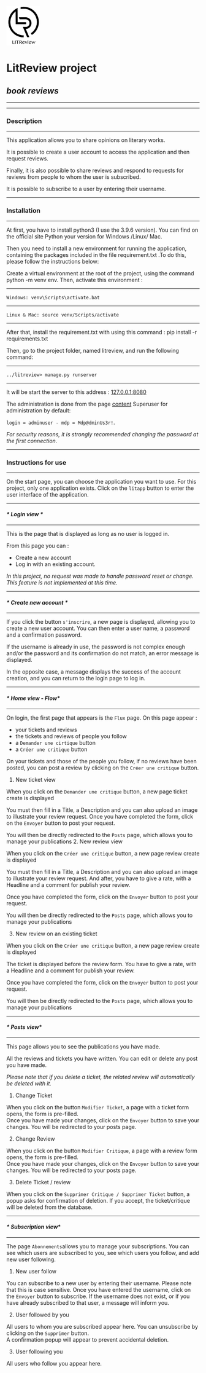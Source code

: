 ![Logo](https://github.com/maticha84/oc_p9_repository/blob/master/litreview/litapp/static/litapp/img/logo_small.png) 

# LitReview project
## __*book reviews*__
___
___
### Description
___
This application allows you to share opinions on literary works. 

It is possible to create a user account to access the application and then request reviews. 

Finally, it is also possible to share reviews and respond to requests for reviews from people to whom the user is subscribed. 

It is possible to subscribe to a user by entering their username.
___
### Installation
___
At first, you have to install python3 (I use the 3.9.6 version). You can find on the official site Python your version for Windows /Linux/ Mac.

Then you need to install a new environment for running the application, containing the packages included in the file requirement.txt .To do this, please follow the instructions below:

Create a virtual environment at the root of the project, using the command python -m venv env. Then, activate this environment :

---
    Windows: venv\Scripts\activate.bat
---
    Linux & Mac: source venv/Scripts/activate
---
After that, install the requirement.txt with using this command : pip install -r requirements.txt

Then, go to the project folder, named litreview, and run the following command: 

---
    ../litreview> manage.py runserver
---

It will be start the server to this address : [127.0.0.1:8080](http://127.0.0.1:8080)

The administration is done from the page [content](http://127.0.0.1:8080/content)
Superuser for administration by default: 

`login = adminuser - mdp = Mdp@dminUs3r!`. 

_*For security reasons, it is strongly recommended changing the password at the first connection.*_
___
### Instructions for use
***
On the start page, you can choose the application you want to use.  For this project, only one application exists. 
Click on the `litapp` button to enter the user interface of the application.
___
#### _* Login view *_
___
This is the page that is displayed as long as no user is logged in. 

From this page you can : 
- Create a new account
- Log in with an existing account. 

_*In this project, no request was made to handle password reset or change. This feature is not implemented 
at this time.*_

___
#### _* Create new account *_
___

If you click the button `s'inscrire`, a new page is displayed, allowing you to create a new user account.
You can then enter a user name, a password and a confirmation password. 

If the username is already in use, the password is not complex enough and/or the password and its confirmation do not 
match, an error message is displayed. 

In the opposite case, a message displays the success of the account creation, and you can return to the login 
page to log in.
___
#### _* Home view - Flow_*
___

On login, the first page that appears is the `Flux` page.  On this page appear : 
- your tickets and reviews 
- the tickets and reviews of people you follow
- a `Demander une cirtique` button
- a `Créer une critique` button

On your tickets and those of the people you follow, if no reviews have been posted, you can post a review by clicking on
the `Créer une critique` button.
1. New ticket view

When you click on the `Demander une critique` button, a new page ticket create is displayed 

You must then fill in a Title, a Description and you can also upload an image to illustrate your review request. 
Once you have completed the form, click on the `Envoyer` button to post your request.

You will then be directly redirected to the `Posts` page, which allows you to manage your publications 
2. New review view

When you click on the `Créer une critique` button, a new page review create is displayed 

You must then fill in a Title, a Description and you can also upload an image to illustrate your review request. 
And after, you have to give a rate, with a Headline and a comment for publish your review.

Once you have completed the form, click on the `Envoyer` button to post your request.

You will then be directly redirected to the `Posts` page, which allows you to manage your publications 

3. New review on an existing ticket

When you click on the `Créer une critique` button, a new page review create is displayed 

The ticket is displayed before the review form.
You have to give a rate, with a Headline and a comment for publish your review.

Once you have completed the form, click on the `Envoyer` button to post your request.

You will then be directly redirected to the `Posts` page, which allows you to manage your publications 

___
#### _* Posts view_*
___
This page allows you to see the publications you have made. 

All the reviews and tickets you have written. 
You can edit or delete any post you have made. 

_*Please note that if you delete a ticket, the related review will automatically be deleted with it.*_

1. Change Ticket

When you click on the button `Modifier Ticket`, a page with a ticket form opens, the form is pre-filled.  
Once you have made your changes, click on the `Envoyer` 
button to save your changes. You will be redirected to your posts page.

2. Change Review

When you click on the button `Modifier Critique`, a page with a review form opens, the form is pre-filled.  
Once you have made your changes, click on the `Envoyer` 
button to save your changes. You will be redirected to your posts page.

3. Delete Ticket / review

When you click on the `Supprimer Critique / Supprimer Ticket` button, a popup asks for confirmation of deletion. 
If you accept, the ticket/critique will be deleted from the database.

___
#### _* Subscription view_*
___
The page `Abonnements`allows you to manage your subscriptions. You can see which users are subscribed to you, 
see which users you follow, and add new user following.

1. New user follow

You can subscribe to a new user by entering their username. Please note that this is case sensitive. 
Once you have entered the username, click on the `Envoyer` button to subscribe. If the username does not exist, or if you
have already subscribed to that user, a message will inform you.

2. User followed by you

All users to whom you are subscribed appear here. You can unsubscribe by clicking on the `Supprimer` button.  
A confirmation popup will appear to prevent accidental deletion.

3. User following you

All users who follow you appear here. 

